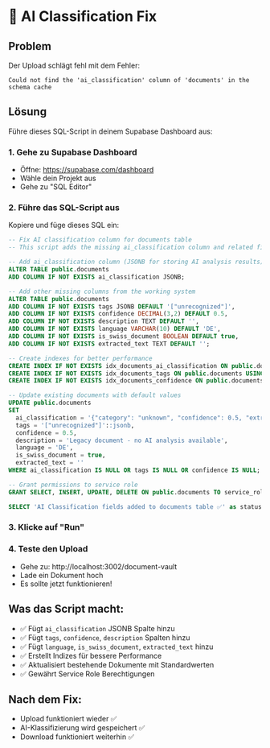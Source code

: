 # 🔧 AI Classification Fix

## Problem
Der Upload schlägt fehl mit dem Fehler:
```
Could not find the 'ai_classification' column of 'documents' in the schema cache
```

## Lösung
Führe dieses SQL-Script in deinem Supabase Dashboard aus:

### 1. Gehe zu Supabase Dashboard
- Öffne: https://supabase.com/dashboard
- Wähle dein Projekt aus
- Gehe zu "SQL Editor"

### 2. Führe das SQL-Script aus
Kopiere und füge dieses SQL ein:

```sql
-- Fix AI classification column for documents table
-- This script adds the missing ai_classification column and related fields

-- Add ai_classification column (JSONB for storing AI analysis results)
ALTER TABLE public.documents 
ADD COLUMN IF NOT EXISTS ai_classification JSONB;

-- Add other missing columns from the working system
ALTER TABLE public.documents 
ADD COLUMN IF NOT EXISTS tags JSONB DEFAULT '["unrecognized"]',
ADD COLUMN IF NOT EXISTS confidence DECIMAL(3,2) DEFAULT 0.5,
ADD COLUMN IF NOT EXISTS description TEXT DEFAULT '',
ADD COLUMN IF NOT EXISTS language VARCHAR(10) DEFAULT 'DE',
ADD COLUMN IF NOT EXISTS is_swiss_document BOOLEAN DEFAULT true,
ADD COLUMN IF NOT EXISTS extracted_text TEXT DEFAULT '';

-- Create indexes for better performance
CREATE INDEX IF NOT EXISTS idx_documents_ai_classification ON public.documents USING GIN (ai_classification);
CREATE INDEX IF NOT EXISTS idx_documents_tags ON public.documents USING GIN (tags);
CREATE INDEX IF NOT EXISTS idx_documents_confidence ON public.documents (confidence);

-- Update existing documents with default values
UPDATE public.documents 
SET 
  ai_classification = '{"category": "unknown", "confidence": 0.5, "extracted_fields": {}, "suggested_tags": ["unrecognized"], "reasoning": ["Legacy document - no AI analysis available"], "processed_at": "' || NOW()::text || '"}'::jsonb,
  tags = '["unrecognized"]'::jsonb,
  confidence = 0.5,
  description = 'Legacy document - no AI analysis available',
  language = 'DE',
  is_swiss_document = true,
  extracted_text = ''
WHERE ai_classification IS NULL OR tags IS NULL OR confidence IS NULL;

-- Grant permissions to service role
GRANT SELECT, INSERT, UPDATE, DELETE ON public.documents TO service_role;

SELECT 'AI Classification fields added to documents table ✅' as status;
```

### 3. Klicke auf "Run"

### 4. Teste den Upload
- Gehe zu: http://localhost:3002/document-vault
- Lade ein Dokument hoch
- Es sollte jetzt funktionieren!

## Was das Script macht:
- ✅ Fügt `ai_classification` JSONB Spalte hinzu
- ✅ Fügt `tags`, `confidence`, `description` Spalten hinzu
- ✅ Fügt `language`, `is_swiss_document`, `extracted_text` hinzu
- ✅ Erstellt Indizes für bessere Performance
- ✅ Aktualisiert bestehende Dokumente mit Standardwerten
- ✅ Gewährt Service Role Berechtigungen

## Nach dem Fix:
- Upload funktioniert wieder ✅
- AI-Klassifizierung wird gespeichert ✅
- Download funktioniert weiterhin ✅
